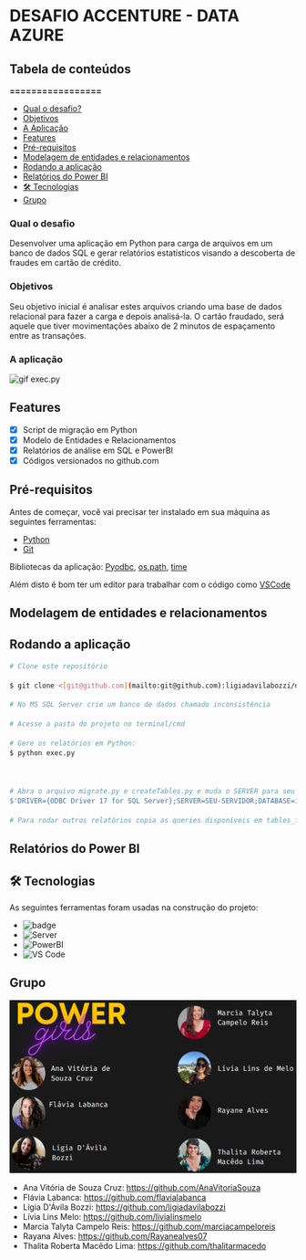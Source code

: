 # DESAFIO ACCENTURE - DATA AZURE

## Tabela de conteúdos

**=================**

  - [Qual o desafio?](#qual-o-desafio)
  - [Objetivos](#objetivos)
  - [A Aplicação](#a-aplicação)
  - [Features](#features)
  - [Pré-requisitos](#pré-requisitos)
  - [Modelagem de entidades e relacionamentos](#modelagem-de-entidades-e-relacionamentos)
  - [Rodando a aplicação](#rodando-a-aplicação)
  - [Relatórios do Power BI](#relatórios-do-power-bi)
  - [🛠 Tecnologias](#-tecnologias)
  - [Grupo](#grupo)

### **Qual o desafio**

Desenvolver uma aplicação em Python para carga de arquivos em um banco de dados SQL e gerar relatórios estatísticos visando a descoberta de fraudes em cartão de crédito.

### **Objetivos**

Seu objetivo inicial é analisar estes arquivos criando uma base de dados relacional para fazer a carga e depois analisá-la. O cartão fraudado, será aquele que tiver movimentações abaixo de 2 minutos de espaçamento entre as transações.

### **A aplicação**
![gif exec.py](https://github.com/ligiadavilabozzi/desafio_accenture/blob/main/img/gifdatela.gif)

## **Features**

- [x]  Script de migração em Python
- [x]  Modelo de Entidades e Relacionamentos
- [x]  Relatórios de análise em SQL e PowerBI
- [x]  Códigos versionados no github.com

## **Pré-requisitos**

Antes de começar, você vai precisar ter instalado em sua máquina as seguintes ferramentas:
- [Python](https://www.python.org)
- [Git](https://git-scm.com)

Bibliotecas da aplicação: [Pyodbc](https://mkleehammer.github.io/pyodbc/), [os.path](https://docs.python.org/3/library/os.path.html), [time](https://docs.python.org/3/library/time.html)

Além disto é bom ter um editor para trabalhar com o código como [VSCode](https://code.visualstudio.com/)

## **Modelagem de entidades e relacionamentos**

## **Rodando a aplicação**

```bash
# Clone este repositório

$ git clone <[git@github.com](mailto:git@github.com):ligiadavilabozzi/desafio_accenture.git>

# No MS SQL Server crie um banco de dados chamado inconsistência

# Acesse a pasta do projeto no terminal/cmd 

# Gere os relatórios em Python:  
$ python exec.py



# Abra o arquivo migrate.py e createTables.py e muda o SERVER para seu servidor na linha:  
$'DRIVER={ODBC Driver 17 for SQL Server};SERVER=SEU-SERVIDOR;DATABASE=inconsistencia;Trusted_Connection=yes;') 

# Para rodar outros relatórios copia as queries disponíveis em tables_for_powerBI.sql e cole no MS SQL Server e rode as queries desejadas

```

## Relatórios do Power BI

## 🛠 Tecnologias

As seguintes ferramentas foram usadas na construção do projeto:
- ![badge](https://img.shields.io/badge/python-v3.9.7-blue)
- ![Server](https://img.shields.io/badge/SQL%20Server-18-yellow)
- ![PowerBI](https://img.shields.io/badge/Power%20BI-Desktop-yellow)
- ![VS Code](https://img.shields.io/badge/Visual%20Studio-Code-blue)

## Grupo
![grupo](https://github.com/ligiadavilabozzi/desafio_accenture/blob/main/img/grupo.png)

- Ana Vitória de Souza Cruz: https://github.com/AnaVitoriaSouza
- Flávia Labanca: https://github.com/flavialabanca
- Lígia D'Ávila Bozzi: https://github.com/ligiadavilabozzi
- Lívia Lins Melo: https://github.com/livialinsmelo
- Marcia Talyta Campelo Reis: https://github.com/marciacampeloreis
- Rayana Alves: https://github.com/Rayanealves07
- Thalita Roberta Macêdo Lima:  https://github.com/thalitarmacedo

 





